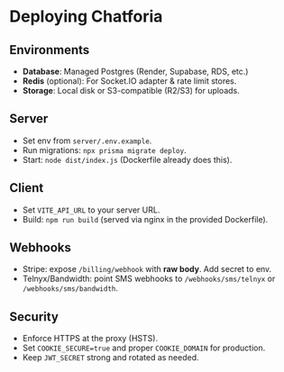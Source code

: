 # Deploying Chatforia

## Environments
- **Database**: Managed Postgres (Render, Supabase, RDS, etc.)
- **Redis** (optional): For Socket.IO adapter & rate limit stores.
- **Storage**: Local disk or S3-compatible (R2/S3) for uploads.

## Server
- Set env from `server/.env.example`.
- Run migrations: `npx prisma migrate deploy`.
- Start: `node dist/index.js` (Dockerfile already does this).

## Client
- Set `VITE_API_URL` to your server URL.
- Build: `npm run build` (served via nginx in the provided Dockerfile).

## Webhooks
- Stripe: expose `/billing/webhook` with **raw body**. Add secret to env.
- Telnyx/Bandwidth: point SMS webhooks to `/webhooks/sms/telnyx` or `/webhooks/sms/bandwidth`.

## Security
- Enforce HTTPS at the proxy (HSTS).
- Set `COOKIE_SECURE=true` and proper `COOKIE_DOMAIN` for production.
- Keep `JWT_SECRET` strong and rotated as needed.
